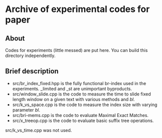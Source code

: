 # Archive of experimental codes for paper

## About

Codes for experiments (little messed) are put here.
You can build this directory independently.

## Brief description

- src/br_index_fixed.hpp is the fully functional br-index used in the experiments. _limited and _st are unimportant byproducts.
- src/window_slide.cpp is the code to measure the time to slide fixed length window on a given text with various methods and *bl*.
- src/k_vs_space.cpp is the code to measure the index size with varying parameter *bl*.
- src/bri-mems.cpp is the code to evaluate Maximal Exact Matches.
- src/x_treeop.cpp is the code to evaluate basic suffix tree operations.

src/k_vs_time.cpp was not used.
